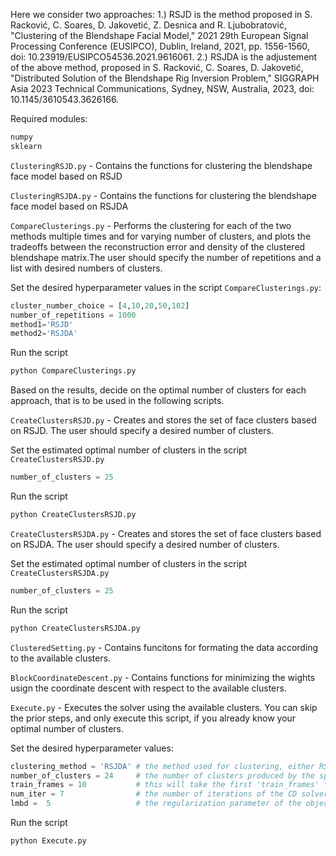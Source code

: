 Here we consider two approaches:
1.) RSJD is the method proposed in S. Racković, C. Soares, D. Jakovetić, Z. Desnica and R. Ljubobratović, "Clustering of the Blendshape Facial Model," 2021 29th European Signal Processing Conference (EUSIPCO), Dublin, Ireland, 2021, pp. 1556-1560, doi: 10.23919/EUSIPCO54536.2021.9616061. 
2.) RSJDA is the adjustement of the above method, proposed in S. Racković, C. Soares, D. Jakovetić, "Distributed Solution of the Blendshape Rig Inversion Problem," SIGGRAPH Asia 2023 Technical Communications, Sydney, NSW, Australia, 2023, doi: 10.1145/3610543.3626166. 

Required modules:

```python
numpy
sklearn
```

```ClusteringRSJD.py``` - Contains the functions for clustering the blendshape face model based on RSJD

```ClusteringRSJDA.py``` - Contains the functions for clustering the blendshape face model based on RSJDA

```CompareClusterings.py``` - Performs the clustering for each of the two methods multiple times and for varying number of clusters, and plots the tradeoffs between the reconstruction error and density of the clustered blendshape matrix.The user should specify the number of repetitions and a list with desired numbers of clusters.

Set the desired hyperparameter values in the script ```CompareClusterings.py```:

```python
cluster_number_choice = [4,10,20,50,102]
number_of_repetitions = 1000
method1='RSJD'
method2='RSJDA'
```

Run the script 

```bash
python CompareClusterings.py
```

Based on the results, decide on the optimal number of clusters for each approach, that is to be used in the following scripts.

```CreateClustersRSJD.py``` - Creates and stores the set of face clusters based on RSJD. The user should specify a desired number of clusters.

Set the estimated optimal number of clusters in the script ```CreateClustersRSJD.py```

```python
number_of_clusters = 25
```

Run the script 

```bash
python CreateClustersRSJD.py
```

```CreateClustersRSJDA.py``` - Creates and stores the set of face clusters based on RSJDA. The user should specify a desired number of clusters.

Set the estimated optimal number of clusters in the script ```CreateClustersRSJDA.py```

```python
number_of_clusters = 25
```

Run the script 

```bash
python CreateClustersRSJDA.py
```

```ClusteredSetting.py``` - Contains funcitons for formating the data according to the available clusters.

```BlockCoordinateDescent.py``` - Contains functions for minimizing the wights usign the coordinate descent with respect to the available clusters.

```Execute.py``` - Executes the solver using the available clusters. You can skip the prior steps, and only execute this script, if you already know your optimal number of clusters.

Set the desired hyperparameter values:

```python
clustering_method = 'RSJDA' # the method used for clustering, either RSJD or RSJDA
number_of_clusters = 24     # the number of clusters produced by the specified method. This should be available in hte file names, in the folder ..\Data\Clusters
train_frames = 10           # this will take the first 'train_frames' from 'weights.npy' matrix as a training set
num_iter = 7                # the number of iterations of the CD solver
lmbd =  5                   # the regularization parameter of the objective funciton
```

Run the script 

```bash
python Execute.py
```


